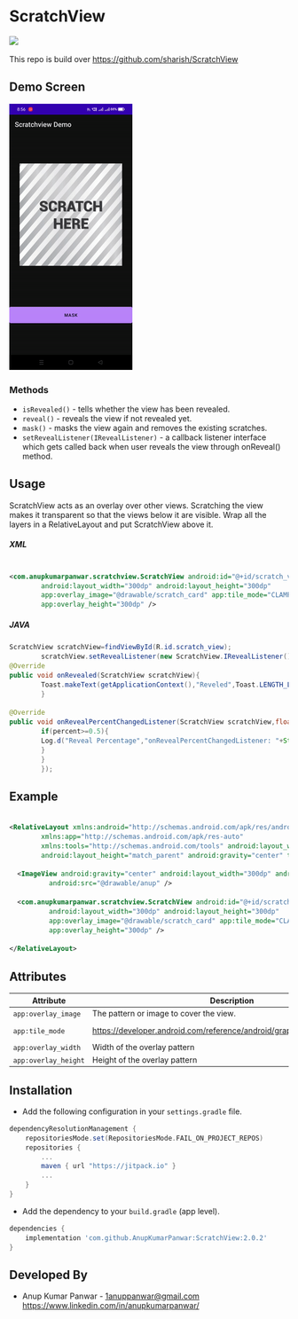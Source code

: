 # ScratchView

[![](https://jitpack.io/v/AnupKumarPanwar/ScratchView.svg)](https://jitpack.io/#AnupKumarPanwar/ScratchView)

This repo is build over https://github.com/sharish/ScratchView


Demo Screen
------    

![](https://raw.githubusercontent.com/AnupKumarPanwar/ScratchView/master/Screenshots/ScratchView.gif)

### Methods

* ```isRevealed()``` - tells whether the view has been revealed.
* ```reveal()``` - reveals the view if not revealed yet.
* ```mask()``` - masks the view again and removes the existing scratches.
* ```setRevealListener(IRevealListener)``` - a callback listener interface which gets called back
  when user reveals the view
  through onReveal() method.

Usage
--------

ScratchView acts as an overlay over other views. Scratching the view makes it transparent so that
the views below it are visible. Wrap all the layers in a RelativeLayout and put ScratchView above
it.

##### XML

```xml

<com.anupkumarpanwar.scratchview.ScratchView android:id="@+id/scratch_view"
        android:layout_width="300dp" android:layout_height="300dp"
        app:overlay_image="@drawable/scratch_card" app:tile_mode="CLAMP" app:overlay_width="300dp"
        app:overlay_height="300dp" />

```

##### JAVA

```java
ScratchView scratchView=findViewById(R.id.scratch_view);
        scratchView.setRevealListener(new ScratchView.IRevealListener(){
@Override
public void onRevealed(ScratchView scratchView){
        Toast.makeText(getApplicationContext(),"Reveled",Toast.LENGTH_LONG).show();;
        }

@Override
public void onRevealPercentChangedListener(ScratchView scratchView,float percent){
        if(percent>=0.5){
        Log.d("Reveal Percentage","onRevealPercentChangedListener: "+String.valueOf(percent));
        }
        }
        });
```

Example
--------

```xml

<RelativeLayout xmlns:android="http://schemas.android.com/apk/res/android"
        xmlns:app="http://schemas.android.com/apk/res-auto"
        xmlns:tools="http://schemas.android.com/tools" android:layout_width="match_parent"
        android:layout_height="match_parent" android:gravity="center" tools:context=".MainActivity">

  <ImageView android:gravity="center" android:layout_width="300dp" android:layout_height="300dp"
          android:src="@drawable/anup" />

  <com.anupkumarpanwar.scratchview.ScratchView android:id="@+id/scratch_view"
          android:layout_width="300dp" android:layout_height="300dp"
          app:overlay_image="@drawable/scratch_card" app:tile_mode="CLAMP" app:overlay_width="300dp"
          app:overlay_height="300dp" />

</RelativeLayout>

```

Attributes
--------

| Attribute            | Description                                                              | Values                  | 
|----------------------|--------------------------------------------------------------------------|-------------------------|
| `app:overlay_image`  | The pattern or image to cover the view.                                  | @drawable/scratch_card  |
| `app:tile_mode`      | https://developer.android.com/reference/android/graphics/Shader.TileMode | CLAMP / MIRROR / REPEAT |
| `app:overlay_width`  | Width of the overlay pattern                                             | 300dp                   |
| `app:overlay_height` | Height of the overlay pattern                                            | 300dp                   |

Installation
------------------------

- Add the following configuration in your `settings.gradle` file.

```gradle
dependencyResolutionManagement {
    repositoriesMode.set(RepositoriesMode.FAIL_ON_PROJECT_REPOS)
    repositories {
        ...
        maven { url "https://jitpack.io" }
        ...
    }
}
```

- Add the dependency to your `build.gradle` (app level).

```gradle
dependencies {
    implementation 'com.github.AnupKumarPanwar:ScratchView:2.0.2'
}
```

Developed By
------------

* Anup Kumar Panwar - <1anuppanwar@gmail.com>
  https://www.linkedin.com/in/anupkumarpanwar/
